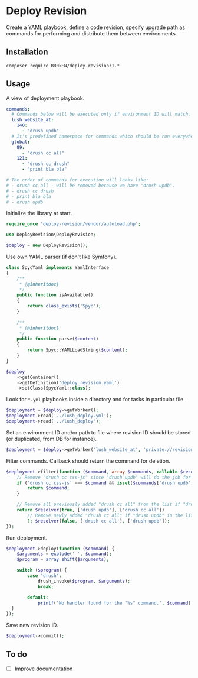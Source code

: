 # Deploy Revision

Create a YAML playbook, define a code revision, specify upgrade path as commands for performing and distribute them between environments.

## Installation

```shell
composer require BR0kEN/deploy-revision:1.*
```

## Usage

A view of deployment playbook.

```yaml
commands:
  # Commands below will be executed only if environment ID will match.
  lush_website_at:
    140:
      - "drush updb"
  # It's predefined namespace for commands which should be run everywhere and every time.
  global:
    89:
      - "drush cc all"
    121:
      - "drush cc drush"
      - "print bla bla"

# The order of commands for execution will looks like:
# - drush cc all - will be removed because we have "drush updb".
# - drush cc drush
# - print bla bla
# - drush updb
```

Initialize the library at start.

```php
require_once 'deploy-revision/vendor/autoload.php';

use DeployRevision\DeployRevision;

$deploy = new DeployRevision();
```

Use own YAML parser (if don't like Symfony).

```php
class SpycYaml implements YamlInterface
{
    /**
     * {@inheritdoc}
     */
    public function isAvailable()
    {
        return class_exists('Spyc');
    }
    
    /**
     * {@inheritdoc}
     */
    public function parse($content)
    {
        return Spyc::YAMLLoadString($content);
    }
}

$deploy
    ->getContainer()
    ->getDefinition('deploy_revision.yaml')
    ->setClass(SpycYaml::class);
```

Look for `*.yml` playbooks inside a directory and for tasks in particular file.

```php
$deployment = $deploy->getWorker();
$deployment->read('../lush_deploy.yml');
$deployment->read('../lush_deploy');
```

Set an environment ID and/or path to file where revision ID should be stored (or duplicated, from DB for instance).

```php
$deployment = $deploy->getWorker('lush_website_at', 'private://revisions/revision');
```

Filter commands. Callback should return the command for deletion.

```php
$deployment->filter(function ($command, array $commands, callable $resolver) {
    // Remove "drush cc css-js" since "drush updb" will do the job for it.
    if ('drush cc css-js' === $command && isset($commands['drush updb'])) {
        return $command; 
    }

    // Remove all previously added "drush cc all" from the list if "drush updb" exists.
    return $resolver(true, ['drush updb'], ['drush cc all'])
        // Remove newly added "drush cc all" if "drush updb" in the list.
        ?: $resolver(false, ['drush cc all'], ['drush updb']); 
});
```

Run deployment.

```php
$deployment->deploy(function ($command) {
    $arguments = explode(' ', $command);
    $program = array_shift($arguments);

    switch ($program) {
        case 'drush':
            drush_invoke($program, $arguments);
            break;

        default:
            printf('No handler found for the "%s" command.', $command);
  }
});
```

Save new revision ID.

```php
$deployment->commit();
```

## To do

- [ ] Improve documentation
